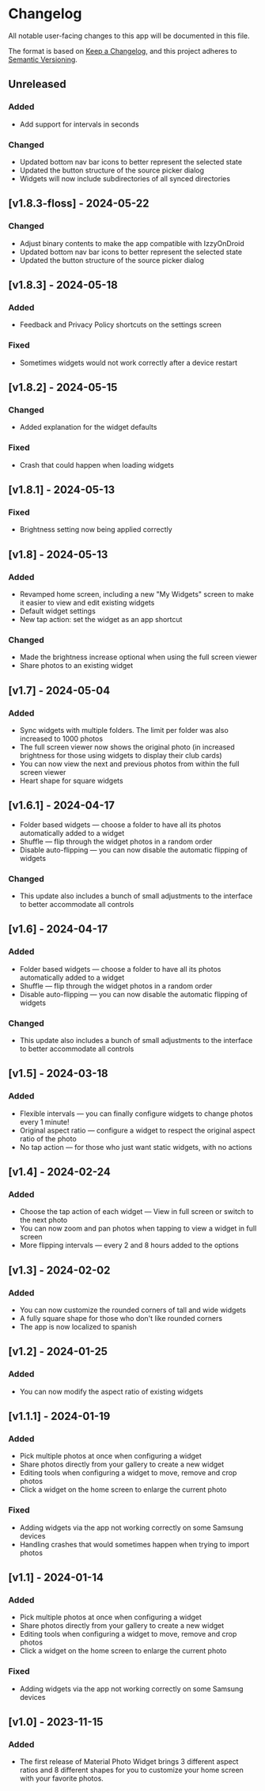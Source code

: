 # Changelog

All notable user-facing changes to this app will be documented in this file.

The format is based on [Keep a Changelog](https://keepachangelog.com/en/1.1.0/),
and this project adheres to [Semantic Versioning](https://semver.org/spec/v2.0.0.html).

## Unreleased

### Added

* Add support for intervals in seconds

### Changed

* Updated bottom nav bar icons to better represent the selected state
* Updated the button structure of the source picker dialog
* Widgets will now include subdirectories of all synced directories

## [v1.8.3-floss] - 2024-05-22

### Changed

* Adjust binary contents to make the app compatible with IzzyOnDroid
* Updated bottom nav bar icons to better represent the selected state
* Updated the button structure of the source picker dialog

## [v1.8.3] - 2024-05-18

### Added

* Feedback and Privacy Policy shortcuts on the settings screen

### Fixed

* Sometimes widgets would not work correctly after a device restart

## [v1.8.2] - 2024-05-15

### Changed

* Added explanation for the widget defaults

### Fixed

* Crash that could happen when loading widgets

## [v1.8.1] - 2024-05-13

### Fixed

* Brightness setting now being applied correctly

## [v1.8] - 2024-05-13

### Added

* Revamped home screen, including a new "My Widgets" screen to make it easier
  to view and edit existing widgets
* Default widget settings
* New tap action: set the widget as an app shortcut

### Changed

* Made the brightness increase optional when using the full screen viewer
* Share photos to an existing widget

## [v1.7] - 2024-05-04

### Added

* Sync widgets with multiple folders. The limit per folder was also increased
  to 1000 photos
* The full screen viewer now shows the original photo (in increased brightness
  for those using widgets to display their club cards)
* You can now view the next and previous photos from within the full screen
  viewer
* Heart shape for square widgets

## [v1.6.1] - 2024-04-17

* Folder based widgets — choose a folder to have all its photos automatically
  added to a widget
* Shuffle — flip through the widget photos in a random order
* Disable auto-flipping — you can now disable the automatic flipping of widgets

### Changed

* This update also includes a bunch of small adjustments to the interface to
  better accommodate all controls

## [v1.6] - 2024-04-17

### Added

* Folder based widgets — choose a folder to have all its photos automatically
  added to a widget
* Shuffle — flip through the widget photos in a random order
* Disable auto-flipping — you can now disable the automatic flipping of widgets

### Changed

* This update also includes a bunch of small adjustments to the interface to
  better accommodate all controls

## [v1.5] - 2024-03-18

### Added

* Flexible intervals — you can finally configure widgets to change photos every
  1 minute!
* Original aspect ratio — configure a widget to respect the original aspect
  ratio of the photo
* No tap action — for those who just want static widgets, with no actions

## [v1.4] - 2024-02-24

### Added

* Choose the tap action of each widget — View in full screen or switch to the
  next photo
* You can now zoom and pan photos when tapping to view a widget in full screen
* More flipping intervals — every 2 and 8 hours added to the options

## [v1.3] - 2024-02-02

### Added

* You can now customize the rounded corners of tall and wide widgets
* A fully square shape for those who don't like rounded corners
* The app is now localized to spanish

## [v1.2] - 2024-01-25

### Added

* You can now modify the aspect ratio of existing widgets

## [v1.1.1] - 2024-01-19

### Added

* Pick multiple photos at once when configuring a widget
* Share photos directly from your gallery to create a new widget
* Editing tools when configuring a widget to move, remove and crop photos
* Click a widget on the home screen to enlarge the current photo

### Fixed

* Adding widgets via the app not working correctly on some Samsung devices
* Handling crashes that would sometimes happen when trying to import photos

## [v1.1] - 2024-01-14

### Added

* Pick multiple photos at once when configuring a widget
* Share photos directly from your gallery to create a new widget
* Editing tools when configuring a widget to move, remove and crop photos
* Click a widget on the home screen to enlarge the current photo

### Fixed

* Adding widgets via the app not working correctly on some Samsung devices

## [v1.0] - 2023-11-15

### Added

* The first release of Material Photo Widget brings 3 different aspect ratios
  and 8 different shapes for you to customize your home screen with your
  favorite photos.

